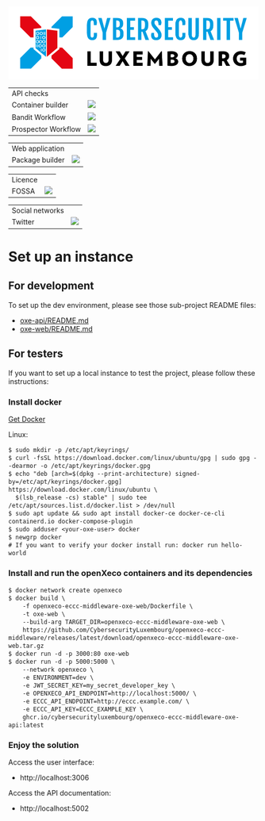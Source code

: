 ![logo](./static/cyberlux-logo.jpg?raw=true "CYBERSECURITY Luxembourg")

<table>
<tr>
  <td>API checks</td>
</tr>
<tr>
  <td>Container builder</td>
  <td><a href="https://github.com/CybersecurityLuxembourg/openxeco-eccc-middleware/actions/workflows/oxe-api_docker.yml"><img src="https://github.com/CybersecurityLuxembourg/openxeco-eccc-middleware/actions/workflows/oxe-api_docker.yml/badge.svg" /></a></td>
</tr>
<tr>
  <td>Bandit Workflow</td>
  <td><a href="https://github.com/CybersecurityLuxembourg/openxeco-eccc-middleware/actions/workflows/oxe-api_pycqa-bandit.yml"><img src="https://github.com/CybersecurityLuxembourg/openxeco-eccc-middleware/actions/workflows/oxe-api_pycqa-bandit.yml/badge.svg" /></a></td>
</tr>
<tr>
  <td>Prospector Workflow</td>
  <td><a href="https://github.com/CybersecurityLuxembourg/openxeco-eccc-middleware/actions/workflows/oxe-api_pycqa-prospector.yml"><img src="https://github.com/CybersecurityLuxembourg/openxeco-eccc-middleware/actions/workflows/oxe-api_pycqa-prospector.yml/badge.svg" /></a></td>
</tr>
</table>

<table>
<tr>
  <td>Web application</td>
</tr>
<tr>
  <td>Package builder</td>
  <td><a href="https://github.com/CybersecurityLuxembourg/openxeco-eccc-middleware/actions/workflows/oxe-web_package.yml"><img src="https://github.com/CybersecurityLuxembourg/openxeco-eccc-middleware/actions/workflows/oxe-web.yml/badge.svg" /></a></td>
</tr>
</table>

<table>
<tr>
  <td>Licence</td>
</tr>
<tr>
  <td>FOSSA</td>
  <td><a href="https://app.fossa.com/projects/git%2Bgithub.com%2FCybersecurityLuxembourg%2Fopenxeco-eccc-middleware?ref=badge_shield" alt="FOSSA Status"><img src="https://app.fossa.com/api/projects/git%2Bgithub.com%2FCybersecurityLuxembourg%2Fopenxeco-eccc-middleware.svg?type=shield"/></a></td>
</tr>
</table>

<table>
<tr>
  <td>Social networks</td>
</tr>
<tr>
  <td>Twitter</td>
  <td><a href="https://twitter.com/cyberluxembourg"><img src="https://img.shields.io/twitter/follow/cyberluxembourg.svg?style=social&label=Follow" /></a></td>
</tr>
</table>

# Set up an instance

## For development

To set up the dev environment, please see those sub-project README files:

- [oxe-api/README.md](oxe-api/README.md)
- [oxe-web/README.md](oxe-web/README.md)

## For testers

If you want to set up a local instance to test the project, please follow these instructions:

### Install docker

[Get Docker](https://docs.docker.com/get-docker/)

Linux:

```
$ sudo mkdir -p /etc/apt/keyrings/
$ curl -fsSL https://download.docker.com/linux/ubuntu/gpg | sudo gpg --dearmor -o /etc/apt/keyrings/docker.gpg
$ echo "deb [arch=$(dpkg --print-architecture) signed-by=/etc/apt/keyrings/docker.gpg] https://download.docker.com/linux/ubuntu \
  $(lsb_release -cs) stable" | sudo tee /etc/apt/sources.list.d/docker.list > /dev/null
$ sudo apt update && sudo apt install docker-ce docker-ce-cli containerd.io docker-compose-plugin
$ sudo adduser <your-oxe-user> docker
$ newgrp docker
# If you want to verify your docker install run: docker run hello-world
```

### Install and run the openXeco containers and its dependencies

```
$ docker network create openxeco
$ docker build \
    -f openxeco-eccc-middleware-oxe-web/Dockerfile \
    -t oxe-web \
    --build-arg TARGET_DIR=openxeco-eccc-middleware-oxe-web \
    https://github.com/CybersecurityLuxembourg/openxeco-eccc-middleware/releases/latest/download/openxeco-eccc-middleware-oxe-web.tar.gz
$ docker run -d -p 3000:80 oxe-web
$ docker run -d -p 5000:5000 \
    --network openxeco \
    -e ENVIRONMENT=dev \
    -e JWT_SECRET_KEY=my_secret_developer_key \
    -e OPENXECO_API_ENDPOINT=http://localhost:5000/ \
    -e ECCC_API_ENDPOINT=http://eccc.example.com/ \
    -e ECCC_API_KEY=ECCC_EXAMPLE_KEY \
    ghcr.io/cybersecurityluxembourg/openxeco-eccc-middleware-oxe-api:latest
```

### Enjoy the solution

Access the user interface:
- http://localhost:3006

Access the API documentation:
- http://localhost:5002
